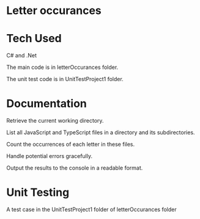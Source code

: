 # Letter occurances 

# Tech Used 

C# and .Net

The main code is in letterOccurances folder.

The unit test code is in UnitTestProject1 folder.

# Documentation

Retrieve the current working directory.

List all JavaScript and TypeScript files in a directory and its subdirectories.

Count the occurrences of each letter in these files.

Handle potential errors gracefully.

Output the results to the console in a readable format.

# Unit Testing 

A test case in the UnitTestProject1 folder of letterOccurances folder
